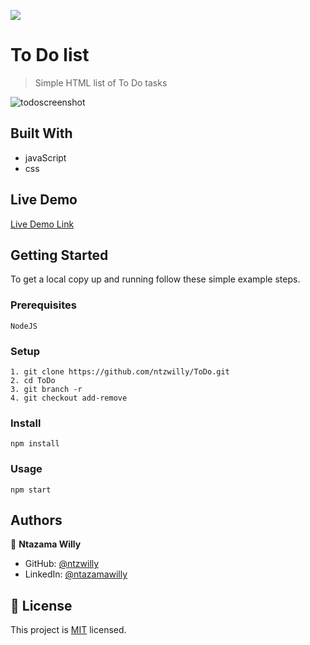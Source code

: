 ![](https://img.shields.io/badge/Microverse-blueviolet)

# To Do list

> Simple HTML list of To Do tasks

![todoscreenshot](https://user-images.githubusercontent.com/9049260/125768673-8ab5b3f7-120f-40c9-acc7-6eacbc75a50f.png)

## Built With

- javaScript
- css
## Live Demo

[Live Demo Link](https://ntzwilly.github.io/ToDo/dist/)

## Getting Started

   To get a local copy up and running follow these simple example steps.

### Prerequisites

    NodeJS
### Setup

    1. git clone https://github.com/ntzwilly/ToDo.git
    2. cd ToDo
    3. git branch -r
    4. git checkout add-remove

### Install

    npm install

### Usage

    npm start

## Authors

👤 **Ntazama Willy**

- GitHub: [@ntzwilly](https://github.com/ntzwilly)
- LinkedIn: [@ntazamawilly](https://linkedin.com/in/ntazama-willy-b676b7aa)

## 📝 License

This project is [MIT](./MIT.md) licensed.